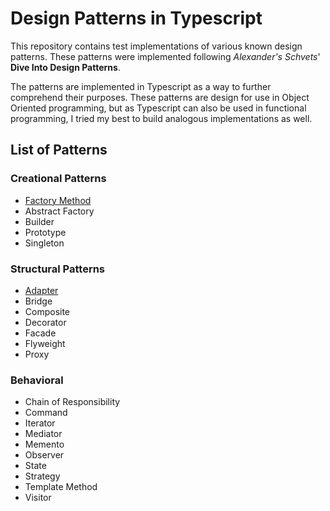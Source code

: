 # Design Patterns in Typescript

This repository contains test implementations of various known design patterns. These patterns were implemented following *Alexander's Schvets*' **Dive Into Design Patterns**.

The patterns are implemented in Typescript as a way to further comprehend their purposes. These patterns are design for use in Object Oriented programming, but as Typescript can also be used in functional programming, I tried my best to build analogous implementations as well.

## List of Patterns

### Creational Patterns

- [Factory Method](src/FactoryMethod)
- Abstract Factory
- Builder
- Prototype
- Singleton

### Structural Patterns

- [Adapter](src/Adapter)
- Bridge
- Composite
- Decorator
- Facade
- Flyweight
- Proxy

### Behavioral

- Chain of Responsibility
- Command
- Iterator
- Mediator
- Memento
- Observer
- State
- Strategy
- Template Method
- Visitor

